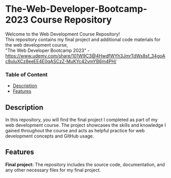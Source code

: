 # The-Web-Developer-Bootcamp-2023 Course Repository
Welcome to the Web Development Course Repository!<br>
This repository contains my final project and additional code materials for the web development course, <br>
"The Web Developer Bootcamp 2023" - https://www.udemy.com/share/101W9C3@4HwdfWYh3JmrTdWs8sf_34goAc8uluXCz8eeEE4E0qASCzZ-MuKYc42vmYB6m4PH/

<h3>Table of Content</h3>

- [Description](#description)
- [Features](#features)

## Description
In this repository, you will find the final project I completed as part of my web development course.
The project showcases the skills and knowledge I gained throughout the course and acts as helpful practice for web development concepts and GitHub usage.

## Features
<b>Final project:</b> The repository includes the source code, documentation, and any other necessary files for my final project.
